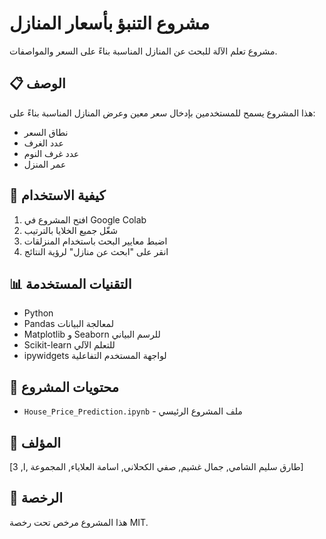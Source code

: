 # مشروع التنبؤ بأسعار المنازل

مشروع تعلم الآلة للبحث عن المنازل المناسبة بناءً على السعر والمواصفات.

## 📋 الوصف

هذا المشروع يسمح للمستخدمين بإدخال سعر معين وعرض المنازل المناسبة بناءً على:
- نطاق السعر 
- عدد الغرف
- عدد غرف النوم
- عمر المنزل

## 🚀 كيفية الاستخدام

1. افتح المشروع في Google Colab
2. شغّل جميع الخلايا بالترتيب
3. اضبط معايير البحث باستخدام المنزلقات
4. انقر على "ابحث عن منازل" لرؤية النتائج

## 📊 التقنيات المستخدمة

- Python
- Pandas لمعالجة البيانات
- Matplotlib و Seaborn للرسم البياني
- Scikit-learn للتعلم الآلي
- ipywidgets لواجهة المستخدم التفاعلية

## 📁 محتويات المشروع

- `House_Price_Prediction.ipynb` - ملف المشروع الرئيسي

## 👤 المؤلف

[طارق سليم الشامي,
جمال غشيم,
صفي الكحلاني,
اسامة العلاياء,
المجموعة ,ا, 3]

## 📝 الرخصة

هذا المشروع مرخص تحت رخصة MIT.
